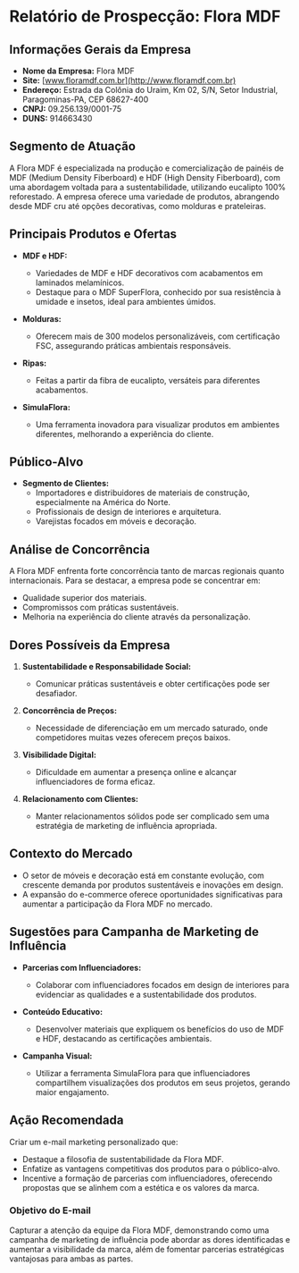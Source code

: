 # Relatório de Prospecção: Flora MDF

## Informações Gerais da Empresa
- **Nome da Empresa:** Flora MDF
- **Site:** [www.floramdf.com.br](http://www.floramdf.com.br)
- **Endereço:** Estrada da Colônia do Uraim, Km 02, S/N, Setor Industrial, Paragominas-PA, CEP 68627-400
- **CNPJ:** 09.256.139/0001-75
- **DUNS:** 914663430

## Segmento de Atuação
A Flora MDF é especializada na produção e comercialização de painéis de MDF (Medium Density Fiberboard) e HDF (High Density Fiberboard), com uma abordagem voltada para a sustentabilidade, utilizando eucalipto 100% reforestado. A empresa oferece uma variedade de produtos, abrangendo desde MDF cru até opções decorativas, como molduras e prateleiras.

## Principais Produtos e Ofertas
- **MDF e HDF:**
  - Variedades de MDF e HDF decorativos com acabamentos em laminados melamínicos.
  - Destaque para o MDF SuperFlora, conhecido por sua resistência à umidade e insetos, ideal para ambientes úmidos.

- **Molduras:**
  - Oferecem mais de 300 modelos personalizáveis, com certificação FSC, assegurando práticas ambientais responsáveis.

- **Ripas:**
  - Feitas a partir da fibra de eucalipto, versáteis para diferentes acabamentos.

- **SimulaFlora:**
  - Uma ferramenta inovadora para visualizar produtos em ambientes diferentes, melhorando a experiência do cliente.

## Público-Alvo
- **Segmento de Clientes:**
  - Importadores e distribuidores de materiais de construção, especialmente na América do Norte.
  - Profissionais de design de interiores e arquitetura.
  - Varejistas focados em móveis e decoração.

## Análise de Concorrência
A Flora MDF enfrenta forte concorrência tanto de marcas regionais quanto internacionais. Para se destacar, a empresa pode se concentrar em:
- Qualidade superior dos materiais.
- Compromissos com práticas sustentáveis.
- Melhoria na experiência do cliente através da personalização.

## Dores Possíveis da Empresa
1. **Sustentabilidade e Responsabilidade Social:**
   - Comunicar práticas sustentáveis e obter certificações pode ser desafiador.

2. **Concorrência de Preços:**
   - Necessidade de diferenciação em um mercado saturado, onde competidores muitas vezes oferecem preços baixos.

3. **Visibilidade Digital:**
   - Dificuldade em aumentar a presença online e alcançar influenciadores de forma eficaz.

4. **Relacionamento com Clientes:**
   - Manter relacionamentos sólidos pode ser complicado sem uma estratégia de marketing de influência apropriada.

## Contexto do Mercado
- O setor de móveis e decoração está em constante evolução, com crescente demanda por produtos sustentáveis e inovações em design.
- A expansão do e-commerce oferece oportunidades significativas para aumentar a participação da Flora MDF no mercado.

## Sugestões para Campanha de Marketing de Influência
- **Parcerias com Influenciadores:**
  - Colaborar com influenciadores focados em design de interiores para evidenciar as qualidades e a sustentabilidade dos produtos.

- **Conteúdo Educativo:**
  - Desenvolver materiais que expliquem os benefícios do uso de MDF e HDF, destacando as certificações ambientais.

- **Campanha Visual:**
  - Utilizar a ferramenta SimulaFlora para que influenciadores compartilhem visualizações dos produtos em seus projetos, gerando maior engajamento.

## Ação Recomendada
Criar um e-mail marketing personalizado que:
- Destaque a filosofia de sustentabilidade da Flora MDF.
- Enfatize as vantagens competitivas dos produtos para o público-alvo.
- Incentive a formação de parcerias com influenciadores, oferecendo propostas que se alinhem com a estética e os valores da marca.

### Objetivo do E-mail
Capturar a atenção da equipe da Flora MDF, demonstrando como uma campanha de marketing de influência pode abordar as dores identificadas e aumentar a visibilidade da marca, além de fomentar parcerias estratégicas vantajosas para ambas as partes.